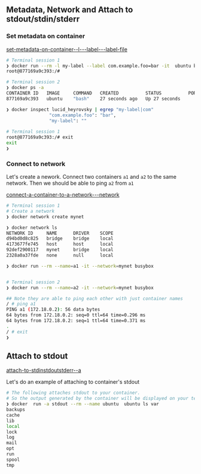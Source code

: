 ## Metadata, Network and Attach to stdout/stdin/stderr

### Set metadata on container

[set-metadata-on-container--l---label---label-file](https://docs.docker.com/engine/reference/commandline/run/#set-metadata-on-container--l---label---label-file)

```bash
# Terminal session 1
❯ docker run --rm -l my-label --label com.example.foo=bar -it  ubuntu bash
root@877169a9c393:/# 

# Terminal session 2
❯ docker ps -a                                        
CONTAINER ID   IMAGE     COMMAND   CREATED          STATUS          PORTS     NAMES
877169a9c393   ubuntu    "bash"    27 seconds ago   Up 27 seconds             lucid_heyrovsky

❯ docker inspect lucid_heyrovsky | egrep "my-label|com"              
                "com.example.foo": "bar",
                "my-label": ""
                
# Terminal session 1
root@877169a9c393:/# exit
exit
❯ 
```

### Connect to network

Let's create a nework. Connect two containers `a1` and `a2` to the same network.
Then we should be able to ping `a2` from `a1`

[connect-a-container-to-a-network---network](https://docs.docker.com/engine/reference/commandline/run/#connect-a-container-to-a-network---network)

```bash
# Terminal session 1
# Create a network
❯ docker network create mynet

❯ docker network ls
NETWORK ID     NAME      DRIVER    SCOPE
d94bd0d8c825   bridge    bridge    local
4173677fe745   host      host      local
92def2900117   mynet     bridge    local
2328a0a37fde   none      null      local

❯ docker run --rm --name=a1 -it --network=mynet busybox 


# Terminal session 2
❯ docker run --rm --name=a2 -it --network=mynet busybox

## Note they are able to ping each other with just container names
/ # ping a1
PING a1 (172.18.0.2): 56 data bytes
64 bytes from 172.18.0.2: seq=0 ttl=64 time=0.296 ms
64 bytes from 172.18.0.2: seq=1 ttl=64 time=0.371 ms
.
/ # exit
❯ 
```

## Attach to stdout

[attach-to-stdinstdoutstderr--a](https://docs.docker.com/engine/reference/commandline/run/#attach-to-stdinstdoutstderr--a)

Let's do an example of attaching to container's stdout


```bash
# The following attaches stdout to your container.
# So the output generated by the container will be displayed on your terminal
❯ docker  run -a stdout --rm --name ubuntu  ubuntu ls var    
backups
cache
lib
local
lock
log
mail
opt
run
spool
tmp
```